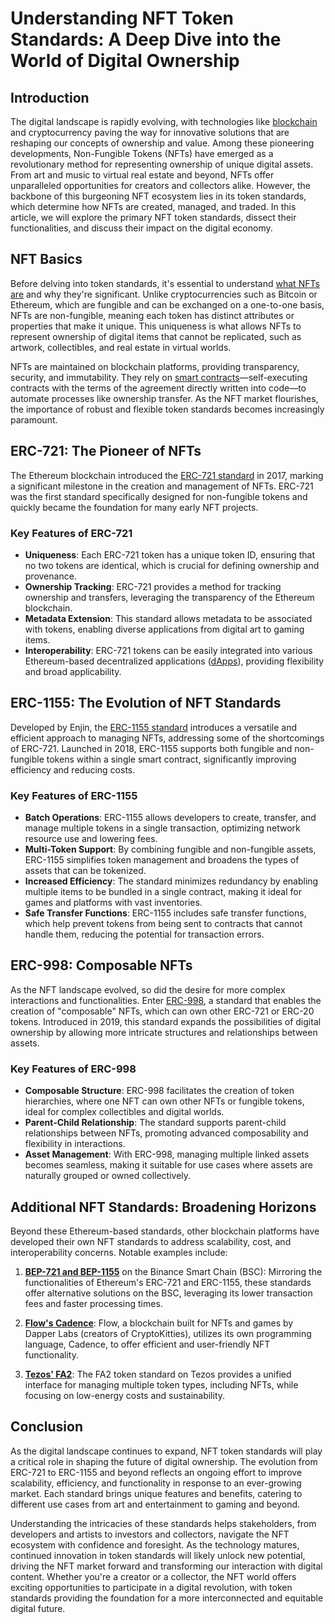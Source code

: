 # Understanding NFT Token Standards: A Deep Dive into the World of Digital Ownership

## Introduction

The digital landscape is rapidly evolving, with technologies like [blockchain](https://www.license-token.com/wiki/what-is-blockchain) and cryptocurrency paving the way for innovative solutions that are reshaping our concepts of ownership and value. Among these pioneering developments, Non-Fungible Tokens (NFTs) have emerged as a revolutionary method for representing ownership of unique digital assets. From art and music to virtual real estate and beyond, NFTs offer unparalleled opportunities for creators and collectors alike. However, the backbone of this burgeoning NFT ecosystem lies in its token standards, which determine how NFTs are created, managed, and traded. In this article, we will explore the primary NFT token standards, dissect their functionalities, and discuss their impact on the digital economy.

## NFT Basics

Before delving into token standards, it's essential to understand [what NFTs are](https://www.license-token.com/wiki/what-are-nf-ts) and why they're significant. Unlike cryptocurrencies such as Bitcoin or Ethereum, which are fungible and can be exchanged on a one-to-one basis, NFTs are non-fungible, meaning each token has distinct attributes or properties that make it unique. This uniqueness is what allows NFTs to represent ownership of digital items that cannot be replicated, such as artwork, collectibles, and real estate in virtual worlds.

NFTs are maintained on blockchain platforms, providing transparency, security, and immutability. They rely on [smart contracts](https://www.license-token.com/wiki/smart-contracts-on-blockchain)—self-executing contracts with the terms of the agreement directly written into code—to automate processes like ownership transfer. As the NFT market flourishes, the importance of robust and flexible token standards becomes increasingly paramount.

## ERC-721: The Pioneer of NFTs

The Ethereum blockchain introduced the [ERC-721 standard](https://eips.ethereum.org/EIPS/eip-721) in 2017, marking a significant milestone in the creation and management of NFTs. ERC-721 was the first standard specifically designed for non-fungible tokens and quickly became the foundation for many early NFT projects.

### Key Features of ERC-721

- **Uniqueness**: Each ERC-721 token has a unique token ID, ensuring that no two tokens are identical, which is crucial for defining ownership and provenance.
- **Ownership Tracking**: ERC-721 provides a method for tracking ownership and transfers, leveraging the transparency of the Ethereum blockchain.
- **Metadata Extension**: This standard allows metadata to be associated with tokens, enabling diverse applications from digital art to gaming items.
- **Interoperability**: ERC-721 tokens can be easily integrated into various Ethereum-based decentralized applications ([dApps](https://ethereum.org/en/dapps/)), providing flexibility and broad applicability.

## ERC-1155: The Evolution of NFT Standards

Developed by Enjin, the [ERC-1155 standard](https://eips.ethereum.org/EIPS/eip-1155) introduces a versatile and efficient approach to managing NFTs, addressing some of the shortcomings of ERC-721. Launched in 2018, ERC-1155 supports both fungible and non-fungible tokens within a single smart contract, significantly improving efficiency and reducing costs.

### Key Features of ERC-1155

- **Batch Operations**: ERC-1155 allows developers to create, transfer, and manage multiple tokens in a single transaction, optimizing network resource use and lowering fees.
- **Multi-Token Support**: By combining fungible and non-fungible assets, ERC-1155 simplifies token management and broadens the types of assets that can be tokenized.
- **Increased Efficiency**: The standard minimizes redundancy by enabling multiple items to be bundled in a single contract, making it ideal for games and platforms with vast inventories.
- **Safe Transfer Functions**: ERC-1155 includes safe transfer functions, which help prevent tokens from being sent to contracts that cannot handle them, reducing the potential for transaction errors.

## ERC-998: Composable NFTs

As the NFT landscape evolved, so did the desire for more complex interactions and functionalities. Enter [ERC-998](https://eips.ethereum.org/EIPS/eip-998), a standard that enables the creation of "composable" NFTs, which can own other ERC-721 or ERC-20 tokens. Introduced in 2019, this standard expands the possibilities of digital ownership by allowing more intricate structures and relationships between assets.

### Key Features of ERC-998

- **Composable Structure**: ERC-998 facilitates the creation of token hierarchies, where one NFT can own other NFTs or fungible tokens, ideal for complex collectibles and digital worlds.
- **Parent-Child Relationship**: The standard supports parent-child relationships between NFTs, promoting advanced composability and flexibility in interactions.
- **Asset Management**: With ERC-998, managing multiple linked assets becomes seamless, making it suitable for use cases where assets are naturally grouped or owned collectively.

## Additional NFT Standards: Broadening Horizons

Beyond these Ethereum-based standards, other blockchain platforms have developed their own NFT standards to address scalability, cost, and interoperability concerns. Notable examples include:

1. **[BEP-721 and BEP-1155](https://docs.binance.org/smart-chain/NFT.html)** on the Binance Smart Chain (BSC): Mirroring the functionalities of Ethereum's ERC-721 and ERC-1155, these standards offer alternative solutions on the BSC, leveraging its lower transaction fees and faster processing times.

2. **[Flow's Cadence](https://www.onflow.org)**: Flow, a blockchain built for NFTs and games by Dapper Labs (creators of CryptoKitties), utilizes its own programming language, Cadence, to offer efficient and user-friendly NFT functionality.

3. **[Tezos' FA2](https://assets.tqtezos.com/docs/token-contracts/fa2/standard)**: The FA2 token standard on Tezos provides a unified interface for managing multiple token types, including NFTs, while focusing on low-energy costs and sustainability.

## Conclusion

As the digital landscape continues to expand, NFT token standards will play a critical role in shaping the future of digital ownership. The evolution from ERC-721 to ERC-1155 and beyond reflects an ongoing effort to improve scalability, efficiency, and functionality in response to an ever-growing market. Each standard brings unique features and benefits, catering to different use cases from art and entertainment to gaming and beyond.

Understanding the intricacies of these standards helps stakeholders, from developers and artists to investors and collectors, navigate the NFT ecosystem with confidence and foresight. As the technology matures, continued innovation in token standards will likely unlock new potential, driving the NFT market forward and transforming our interaction with digital content. Whether you're a creator or a collector, the NFT world offers exciting opportunities to participate in a digital revolution, with token standards providing the foundation for a more interconnected and equitable digital future.